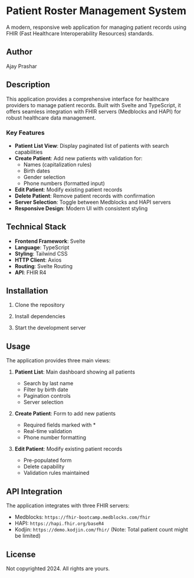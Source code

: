 # Patient Roster Management System

A modern, responsive web application for managing patient records using FHIR (Fast Healthcare Interoperability Resources) standards.

## Author
Ajay Prashar

## Description
This application provides a comprehensive interface for healthcare providers to manage patient records. Built with Svelte and TypeScript, it offers seamless integration with FHIR servers (Medblocks and HAPI) for robust healthcare data management.

### Key Features
- **Patient List View**: Display paginated list of patients with search capabilities
- **Create Patient**: Add new patients with validation for:
  - Names (capitalization rules)
  - Birth dates
  - Gender selection
  - Phone numbers (formatted input)
- **Edit Patient**: Modify existing patient records
- **Delete Patient**: Remove patient records with confirmation
- **Server Selection**: Toggle between Medblocks and HAPI servers
- **Responsive Design**: Modern UI with consistent styling

## Technical Stack
- **Frontend Framework**: Svelte
- **Language**: TypeScript
- **Styling**: Tailwind CSS
- **HTTP Client**: Axios
- **Routing**: Svelte Routing
- **API**: FHIR R4

## Installation
1. Clone the repository

2. Install dependencies

3. Start the development server

## Usage
The application provides three main views:
1. **Patient List**: Main dashboard showing all patients
   - Search by last name
   - Filter by birth date
   - Pagination controls
   - Server selection

2. **Create Patient**: Form to add new patients
   - Required fields marked with *
   - Real-time validation
   - Phone number formatting

3. **Edit Patient**: Modify existing patient records
   - Pre-populated form
   - Delete capability
   - Validation rules maintained

## API Integration
The application integrates with three FHIR servers:
- Medblocks: `https://fhir-bootcamp.medblocks.com/fhir`
- HAPI: `https://hapi.fhir.org/baseR4`
- Kodjin: `https://demo.kodjin.com/fhir/` (Note: Total patient count might be limited)

## License
Not copyrighted 2024. All rights are yours.

